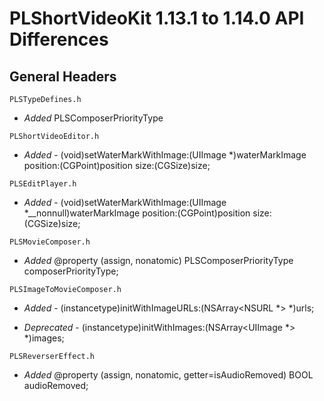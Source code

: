 # PLShortVideoKit 1.13.1 to 1.14.0 API Differences

## General Headers


```
PLSTypeDefines.h
```

- *Added* PLSComposerPriorityType 

```
PLShortVideoEditor.h
```

- *Added* - (void)setWaterMarkWithImage:(UIImage *)waterMarkImage position:(CGPoint)position size:(CGSize)size;


```
PLSEditPlayer.h
```

- *Added* - (void)setWaterMarkWithImage:(UIImage *__nonnull)waterMarkImage position:(CGPoint)position size:(CGSize)size;


```
PLSMovieComposer.h
```

- *Added* @property (assign, nonatomic) PLSComposerPriorityType composerPriorityType;

```
PLSImageToMovieComposer.h
```

- *Added* - (instancetype)initWithImageURLs:(NSArray<NSURL *> *)urls;


- *Deprecated* - (instancetype)initWithImages:(NSArray<UIImage *> *)images;

```
PLSReverserEffect.h
```

- *Added* @property (assign, nonatomic, getter=isAudioRemoved) BOOL audioRemoved;

